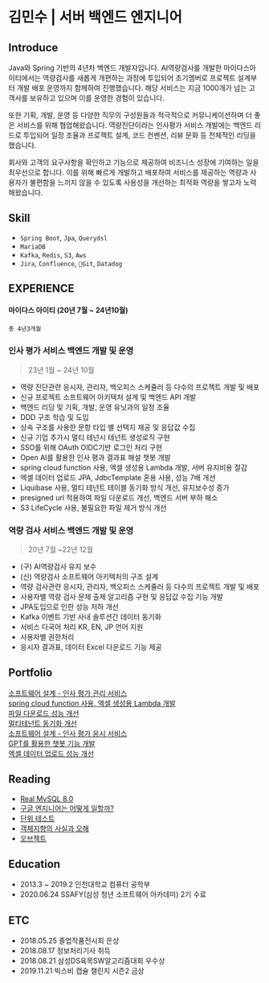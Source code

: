 # **김민수 | 서버 백엔드 엔지니어**
  
## Introduce

Java와 Spring 기반의 4년차 백엔드 개발자입니다. AI역량검사를 개발한 마이다스아이티에서는 역량검사를 새롭게 개편하는 과정에 투입되어 초기멤버로 프로젝트 설계부터 개발 배포 운영까지 함께하여 진행했습니다. 해당 서비스는 지금 1000개가 넘는 고객사를 보유하고 있으며 이를 운영한 경험이 있습니다.

또한 기획, 개발, 운영 등 다양한 직무의 구성원들과 적극적으로 커뮤니케이션하며 더 좋은 서비스를 위해 협업해왔습니다. 역량진단이라는 인사평가 서비스 개발에는 백엔드 리드로 투입되어 일정 조율과 프로젝트 설계, 코드 컨벤션, 리뷰 문화 등 전체적인 리딩을 했습니다.

회사와 고객의 요구사항을 확인하고 기능으로 제공하여 비즈니스 성장에 기여하는 일을 최우선으로 합니다. 이를 위해 빠르게 개발하고 배포하여 서비스를 제공하는 역량과 사용자가 불편함을 느끼지 않을 수 있도록 사용성을 개선하는 최적화 역량을 쌓고자 노력해왔습니다.

## Skill

- `Spring Boot`, `Jpa`, `Querydsl`  
- `MariaDB`
- `Kafka`, `Redis`, `S3`, `Aws`
- `Jira`, `Confluence`, `Git`, `Datadog`

## EXPERIENCE

#### 마이다스 아이티 (20년 7월 ~ 24년10월) 
`총 4년3개월`
### 인사 평가 서비스 백엔드 개발 및 운영
> 23년 1월 ~ 24년 10월
- 역량 진단관련 응시자, 관리자, 백오피스 스케쥴러 등 다수의 프로젝트 개발 및 배포  
- 신규 프로젝트 소프트웨어 아키텍처 설계 및 백엔드 API 개발  
- 백엔드 리딩 및 기획, 개발, 운영 유닛과의 일정 조율  
- DDD 구조 학습 및 도입  
- 상속 구조를 사용한 문항 타입 별 선택지 제공 및 응답값 수집  
- 신규 기업 추가시 멀티 테넌시 테넌트 생성로직 구현  
- SSO를 위해 OAuth OIDC기반 로그인 처리 구현  
- Open AI를 활용한 인사 평과 결과표 해설 챗봇 개발  
- spring cloud function 사용, 엑셀 생성용 Lambda 개발, 서버 유지비용 절감  
- 엑셀 데이터 업로드 JPA, JdbcTemplate 혼용 사용, 성능 7배 개선  
- Liquibase 사용, 멀티 테넌트 테이블 동기화 방식 개선, 유지보수성 증가  
- presigned url 적용하여 파일 다운로드 개선, 백엔드 서버 부하 해소  
- S3 LifeCycle 사용, 불필요한 파일 제거 방식 개선

### 역량 검사 서비스 백엔드 개발 및 운영
> 20년 7월 ~22년 12월
- (구) AI역량검사 유지 보수  
- (신) 역량검사 소프트웨어 아키텍처의 구조 설계  
- 역량 검사관련 응시자, 관리자, 백오피스 스케쥴러 등 다수의 프로젝트 개발 및 배포  
- 사용자별 역량 검사 문제 출제 알고리즘 구현 및 응답값 수집 기능 개발  
- JPA도입으로 인한 성능 저하 개선  
- Kafka 이벤트 기반 사내 솔루션간 데이터 동기화  
- 서비스 다국어 처리 KR, EN, JP 언어 지원  
- 사용자별 권한처리  
- 응시자 결과표, 데이터 Excel 다운로드 기능 제공

## Portfolio

[소프트웨어 설계 - 인사 평가 관리 서비스](https://publish.obsidian.md/mildw/3.study/%EC%86%8C%ED%94%84%ED%8A%B8%EC%9B%A8%EC%96%B4+%EC%84%A4%EA%B3%84+-+%EC%9D%B8%EC%82%AC+%ED%8F%89%EA%B0%80+%EA%B4%80%EB%A6%AC+%EC%84%9C%EB%B9%84%EC%8A%A4)  
[spring cloud function 사용, 엑셀 생성용 Lambda 개발](https://publish.obsidian.md/mildw/3.study/spring+cloud+function+%EC%82%AC%EC%9A%A9%2C+%EC%97%91%EC%85%80+%EC%83%9D%EC%84%B1%EC%9A%A9+Lambda+%EA%B0%9C%EB%B0%9C)  
[파일 다운로드 성능 개선](https://publish.obsidian.md/mildw/3.study/%ED%8C%8C%EC%9D%BC+%EB%8B%A4%EC%9A%B4%EB%A1%9C%EB%93%9C+%EC%84%B1%EB%8A%A5+%EA%B0%9C%EC%84%A0)  
[멀티테넌트 동기화 개선](https://publish.obsidian.md/mildw/3.study/%EB%A9%80%ED%8B%B0%ED%85%8C%EB%84%8C%ED%8A%B8+%EB%8F%99%EA%B8%B0%ED%99%94+%EA%B0%9C%EC%84%A0)  
[소프트웨어 설계 - 인사 평가 응시 서비스](https://publish.obsidian.md/mildw/3.study/%EC%86%8C%ED%94%84%ED%8A%B8%EC%9B%A8%EC%96%B4+%EC%84%A4%EA%B3%84+-+%EC%9D%B8%EC%82%AC+%ED%8F%89%EA%B0%80+%EC%9D%91%EC%8B%9C+%EC%84%9C%EB%B9%84%EC%8A%A4)  
[GPT를 활용한 챗봇 기능 개발](https://publish.obsidian.md/mildw/3.study/GPT%EB%A5%BC+%ED%99%9C%EC%9A%A9%ED%95%9C+%EC%B1%97%EB%B4%87+%EA%B8%B0%EB%8A%A5+%EA%B0%9C%EB%B0%9C)  
[엑셀 데이터 업로드 성능 개선](https://publish.obsidian.md/mildw/3.study/%EC%97%91%EC%85%80+%EB%8D%B0%EC%9D%B4%ED%84%B0+%EC%97%85%EB%A1%9C%EB%93%9C+%EC%84%B1%EB%8A%A5+%EA%B0%9C%EC%84%A0)

## Reading

- [Real MySQL 8.0](https://publish.obsidian.md/mildw/3.study/mysql/Real+MySQL+8.0)
- [구글 엔지니어는 어떻게 일할까?](https://publish.obsidian.md/mildw/3.study/%EA%B5%AC%EA%B8%80+%EC%97%94%EC%A7%80%EB%8B%88%EC%96%B4%EB%8A%94+%EC%96%B4%EB%96%BB%EA%B2%8C+%EC%9D%BC%ED%95%A0%EA%B9%8C%3F/%EA%B5%AC%EA%B8%80+%EC%97%94%EC%A7%80%EB%8B%88%EC%96%B4%EB%8A%94+%EC%96%B4%EB%96%BB%EA%B2%8C+%EC%9D%BC%ED%95%A0%EA%B9%8C%3F)
- [단위 테스트](https://publish.obsidian.md/mildw/3.study/%EB%8B%A8%EC%9C%84+%ED%85%8C%EC%8A%A4%ED%8A%B8/%EB%8B%A8%EC%9C%84+%ED%85%8C%EC%8A%A4%ED%8A%B8)
- [객체지향의 사실과 오해](https://publish.obsidian.md/mildw/3.study/%EA%B0%9D%EC%B2%B4%EC%A7%80%ED%96%A5%EC%9D%98+%EC%82%AC%EC%8B%A4%EA%B3%BC+%EC%98%A4%ED%95%B4/%EA%B0%9D%EC%B2%B4%EC%A7%80%ED%96%A5%EC%9D%98+%EC%82%AC%EC%8B%A4%EA%B3%BC+%EC%98%A4%ED%95%B4)
- [오브젝트](https://publish.obsidian.md/mildw/3.study/%EC%98%A4%EB%B8%8C%EC%A0%9D%ED%8A%B8/%EC%98%A4%EB%B8%8C%EC%A0%9D%ED%8A%B8)

## Education

- 2013.3 ~ 2019.2 인천대학교 컴퓨터 공학부
- 2020.06.24 SSAFY(삼성 청년 소프트웨어 아카데미) 2기 수료

## ETC

- 2018.05.25 졸업작품전시회 은상
- 2018.08.17 정보처리기사 취득
- 2018.08.21 삼성DS육목SW알고리즘대회 우수상
- 2019.11.21 빅스비 캡슐 챌린지 시즌2 금상
